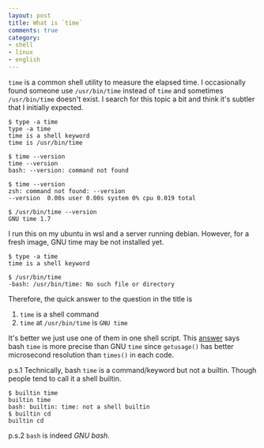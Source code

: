 ```yaml
---
layout: post
title: What is `time`
comments: true
category:
- shell
- linux
- english
---
```


`time` is a common shell utility to measure the elapsed time. I occasionally found someone use `/usr/bin/time` instead of `time` and sometimes `/usr/bin/time` doesn't exist. I search for this topic a bit and think it's subtler that I initially expected.

```shell
$ type -a time
type -a time
time is a shell keyword
time is /usr/bin/time

$ time --version
time --version
bash: --version: command not found

$ time --version
zsh: command not found: --version
--version  0.00s user 0.00s system 0% cpu 0.019 total

$ /usr/bin/time --version
GNU time 1.7
```

I run this on my ubuntu in wsl and a server running debian. However, for a fresh image, GNU time may be not installed yet.

```shell
$ type -a time
time is a shell keyword

$ /usr/bin/time
-bash: /usr/bin/time: No such file or directory
```

Therefore, the quick answer to the question in the title is

1. `time` is a shell command
2. `time` at `/usr/bin/time` is `GNU time`

It's better we just use one of them in one shell script. This [answer](https://unix.stackexchange.com/questions/27920/why-bash-time-is-more-precise-then-gnu-time/27934#27934?newreg=34f16c0ea88f438a9fe843b9ae1e2406) says bash `time` is more precise than GNU `time` since `getusage()` has better microsecond resolution than `times()` in each code.

p.s.1
Technically, bash `time` is a command/keyword but not a builtin. Though people tend to call it a shell builtin.

```shell
$ builtin time
builtin time
bash: builtin: time: not a shell builtin
$ builtin cd
builtin cd
```

p.s.2
`bash` is indeed *GNU bash*.